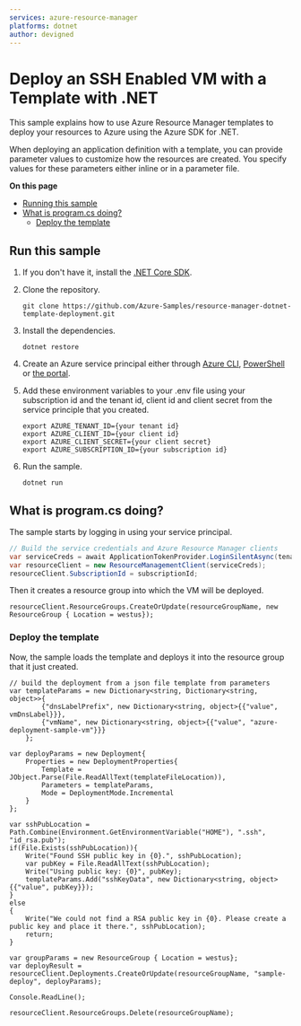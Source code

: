 ```yaml
---
services: azure-resource-manager
platforms: dotnet
author: devigned
---
```


# Deploy an SSH Enabled VM with a Template with .NET

This sample explains how to use Azure Resource Manager templates to deploy your resources to Azure
using the Azure SDK for .NET.

When deploying an application definition with a template, you can provide parameter values to customize how the
resources are created. You specify values for these parameters either inline or in a parameter file.

**On this page**

- [Running this sample](#run)
- [What is program.cs doing?](#example)
  - [Deploy the template](#deploy)

<a id="run"></a>
## Run this sample

1. If you don't have it, install the [.NET Core SDK](https://www.microsoft.com/net/core).

1. Clone the repository.

    ```
    git clone https://github.com/Azure-Samples/resource-manager-dotnet-template-deployment.git
    ```

1. Install the dependencies.

    ```
    dotnet restore
    ```

1. Create an Azure service principal either through
    [Azure CLI](https://azure.microsoft.com/documentation/articles/resource-group-authenticate-service-principal-cli/),
    [PowerShell](https://azure.microsoft.com/documentation/articles/resource-group-authenticate-service-principal/)
    or [the portal](https://azure.microsoft.com/documentation/articles/resource-group-create-service-principal-portal/).

1. Add these environment variables to your .env file using your subscription id and the tenant id, client id and client secret from the service principle that you created. 

    ```
    export AZURE_TENANT_ID={your tenant id}
    export AZURE_CLIENT_ID={your client id}
    export AZURE_CLIENT_SECRET={your client secret}
    export AZURE_SUBSCRIPTION_ID={your subscription id}
    ```

1. Run the sample.

    ```
    dotnet run
    ```

<a id="example"></a>
## What is program.cs doing?

The sample starts by logging in using your service principal.

```csharp
// Build the service credentials and Azure Resource Manager clients
var serviceCreds = await ApplicationTokenProvider.LoginSilentAsync(tenantId, clientId, secret);
var resourceClient = new ResourceManagementClient(serviceCreds);
resourceClient.SubscriptionId = subscriptionId;
```

Then it creates a resource group into which the VM will be deployed.

```
resourceClient.ResourceGroups.CreateOrUpdate(resourceGroupName, new ResourceGroup { Location = westus});
```

<a id="deploy"></a>
### Deploy the template

Now, the sample loads the template and deploys it into the resource group that it just created.

```
// build the deployment from a json file template from parameters
var templateParams = new Dictionary<string, Dictionary<string, object>>{
        {"dnsLabelPrefix", new Dictionary<string, object>{{"value", vmDnsLabel}}},
        {"vmName", new Dictionary<string, object>{{"value", "azure-deployment-sample-vm"}}}
    };

var deployParams = new Deployment{
    Properties = new DeploymentProperties{
        Template = JObject.Parse(File.ReadAllText(templateFileLocation)),
        Parameters = templateParams,
        Mode = DeploymentMode.Incremental
    }
};

var sshPubLocation = Path.Combine(Environment.GetEnvironmentVariable("HOME"), ".ssh", "id_rsa.pub");
if(File.Exists(sshPubLocation)){
    Write("Found SSH public key in {0}.", sshPubLocation);
    var pubKey = File.ReadAllText(sshPubLocation);
    Write("Using public key: {0}", pubKey);
    templateParams.Add("sshKeyData", new Dictionary<string, object>{{"value", pubKey}});
}
else
{
    Write("We could not find a RSA public key in {0}. Please create a public key and place it there.", sshPubLocation);
    return;
}

var groupParams = new ResourceGroup { Location = westus};
var deployResult = resourceClient.Deployments.CreateOrUpdate(resourceGroupName, "sample-deploy", deployParams);

Console.ReadLine();

resourceClient.ResourceGroups.Delete(resourceGroupName);
```
